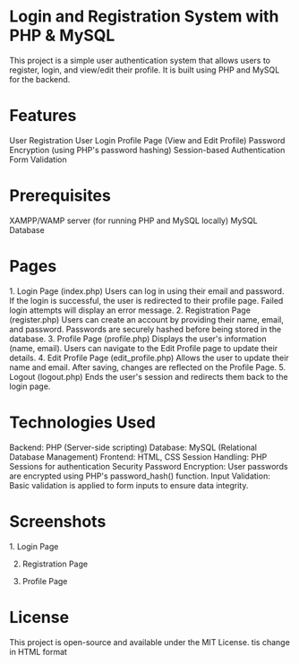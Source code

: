 <h1>Login and Registration System with PHP & MySQL</h1>
<p>This project is a simple user authentication system that allows users to register, login, and view/edit their profile. It is built using PHP and MySQL for the backend.</p>

<h1>Features</h1>
  User Registration
  User Login
  Profile Page (View and Edit Profile)
  Password Encryption (using PHP's password hashing)
  Session-based Authentication
  Form Validation
<h1>Prerequisites</h1>
  XAMPP/WAMP server (for running PHP and MySQL locally)
  MySQL Database


<h1>Pages</h1>
1. Login Page (index.php)
Users can log in using their email and password.
If the login is successful, the user is redirected to their profile page.
Failed login attempts will display an error message.
2. Registration Page (register.php)
Users can create an account by providing their name, email, and password.
Passwords are securely hashed before being stored in the database.
3. Profile Page (profile.php)
Displays the user's information (name, email).
Users can navigate to the Edit Profile page to update their details.
4. Edit Profile Page (edit_profile.php)
Allows the user to update their name and email.
After saving, changes are reflected on the Profile Page.
5. Logout (logout.php)
Ends the user's session and redirects them back to the login page.

<h1>Technologies Used</h1>
  Backend: PHP (Server-side scripting)
  Database: MySQL (Relational Database Management)
  Frontend: HTML, CSS
  Session Handling: PHP Sessions for authentication
  Security
  Password Encryption: User passwords are encrypted using PHP's password_hash() function.
  Input Validation: Basic validation is applied to form inputs to ensure data integrity.
  
<h1>Screenshots</h1>
1. Login Page

2. Registration Page

3. Profile Page

<h1>License</h1>
This project is open-source and available under the MIT License.
 tis change in HTML format
